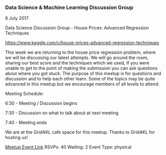 ### Data Science & Machine Learning Discussion Group
6 July 2017

Data Science Discussion Group - House Prices: Advanced Regression Techniques

https://www.kaggle.com/c/house-prices-advanced-regression-techniques

This week we are returning to the house price regression problem, where we will be discussing our latest attempts. We will go around the room, sharing our best score and the techniques which we used, If you were unable to get to the point of making the submission you can ask questions about where you got stuck. The purpose of this meetup is for questions and discussion and to help each other learn. Some of the topics may be quite advanced in this meetup but we encourage members of all levels to attend.

Meeting Schedule:

6:30 - Meeting / Discussion begins

7:30 - Discussion on what to talk about at next meeting

7:40 - Meeting ends

We are at the GridAKL cafe space for this meetup. Thanks to GridAKL for hosting us!

[Meetup Event Link](https://www.meetup.com/Data-Science-Discussion-Auckland/events/240312617)
RSVPs: 40
Waiting: 2
Event Type: physical
